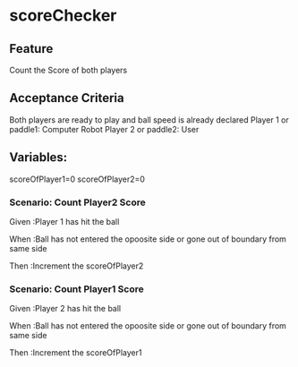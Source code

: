 # scoreChecker

## Feature

Count the Score of both players

## Acceptance Criteria
Both players are ready to play and ball speed is already declared
Player 1 or paddle1: Computer Robot
Player 2 or paddle2: User

## Variables:
scoreOfPlayer1=0
scoreOfPlayer2=0

### Scenario: Count Player2 Score

  Given :Player 1 has hit the ball 
  
  When :Ball has not entered the opoosite side or gone out of boundary from same side

  Then :Increment the scoreOfPlayer2

### Scenario: Count Player1 Score

  Given :Player 2 has hit the ball 
  
  When :Ball has not entered the opoosite side or gone out of boundary from same side

  Then :Increment the scoreOfPlayer1



